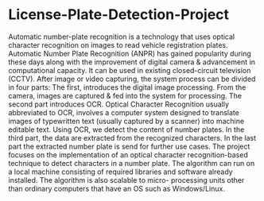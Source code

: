 # License-Plate-Detection-Project
Automatic number-plate recognition is a technology that uses optical character recognition on images to read vehicle registration plates. Automatic Number Plate Recognition (ANPR) has gained popularity during these days along with the improvement of digital camera & advancement in computational capacity. It can be used in existing closed-circuit television (CCTV).
After image or video capturing, the system process can be divided in four parts: The first, introduces the digital image processing. From the camera, images are captured & fed into the system for processing. The second part introduces OCR. Optical Character Recognition usually abbreviated to OCR, involves a computer system designed to translate images of typewritten text (usually captured by a scanner) into machine editable text. Using OCR, we detect the content of number plates. In the third part, the data are extracted from the recognized characters. In the last part the extracted number plate is send for further use cases.
The project focuses on the implementation of an optical character recognition-based technique to detect characters in a number plate. The algorithm can run on a local machine consisting of required libraries and software already installed. The algorithm is also scalable to micro- processing units other than ordinary computers that have an OS such as Windows/Linux.
